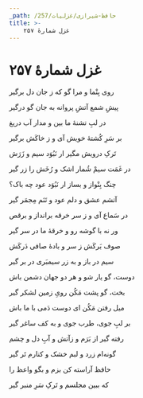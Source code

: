 ```yaml
---
_path: /حافظ-شیرازی/غزلیات/257
title: >-
    غزل شمارهٔ ۲۵۷
---
```

# غزل شمارهٔ ۲۵۷

<div class="b" id="bn1"><div class="m1"><p>روی بِنْما و مرا گو که ز جان دل برگیر</p></div>
<div class="m2"><p>پیشِ شمع آتشِ پروانه به جان گو درگیر</p></div></div>
<div class="b" id="bn2"><div class="m1"><p>در لبِ تشنهٔ ما بین و مدار آب دریغ</p></div>
<div class="m2"><p>بر سَرِ کُشتهٔ خویش آی و ز خاکَش برگیر</p></div></div>
<div class="b" id="bn3"><div class="m1"><p>تَرکِ درویش مگیر ار نَبُوَد سیم و زَرَش</p></div>
<div class="m2"><p>در غَمَت سیمْ شُمار اشک و رُخَش را زر گیر</p></div></div>
<div class="b" id="bn4"><div class="m1"><p>چنگ بِنْواز و بساز ار نَبُوَد عود چه باک؟</p></div>
<div class="m2"><p>آتشم عشق و دلم عود و تَنَم مِجمَر گیر</p></div></div>
<div class="b" id="bn5"><div class="m1"><p>در سَماع آی و ز سر خرقه برانداز و برقص</p></div>
<div class="m2"><p>ور نه با گوشه رو و خرقهٔ ما در سر گیر</p></div></div>
<div class="b" id="bn6"><div class="m1"><p>صوف بَرکَش ز سر و بادهٔ صافی دَرکَش</p></div>
<div class="m2"><p>سیم در باز و به زر سیمبَری در بر گیر</p></div></div>
<div class="b" id="bn7"><div class="m1"><p>دوست، گو یار شو و هر دو جهان دشمن باش</p></div>
<div class="m2"><p>بخت، گو پشت مَکُن رویِ زمین لشکر گیر</p></div></div>
<div class="b" id="bn8"><div class="m1"><p>میل رفتن مَکُن ای دوست دَمی با ما باش</p></div>
<div class="m2"><p>بر لبِ جوی، طرب جوی و به کف ساغر گیر</p></div></div>
<div class="b" id="bn9"><div class="m1"><p>رفته گیر از بَرَم و زآتش و آبِ دل و چشم</p></div>
<div class="m2"><p>گونه‌ام زرد و لبم خشک و کنارم تَر گیر</p></div></div>
<div class="b" id="bn10"><div class="m1"><p>حافظ آراسته کن بزم و بگو واعظ را</p></div>
<div class="m2"><p>که ببین مجلسم و تَرکِ سَرِ منبر گیر</p></div></div>
